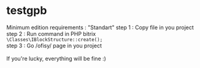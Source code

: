 # testgpb
Minimum edition requirements : "Standart"
step 1 : Copy file in you project<br>
step 2 : Run command in PHP bitrix<br>
<code>\Classes\IBlockStructure::create();</code><br>
step 3 : Go /ofisy/ page in you project<br>
<br>
If you're lucky, everything will be fine :)
